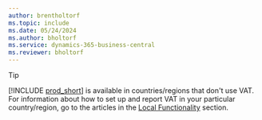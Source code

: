 ```yaml
---
author: brentholtorf
ms.topic: include
ms.date: 05/24/2024
ms.author: bholtorf
ms.service: dynamics-365-business-central
ms.reviewer: bholtorf
---
```

> [!TIP]
> [!INCLUDE [prod_short](prod_short.md)] is available in countries/regions that don't use VAT. For information about how to set up and report VAT in your particular country/region, go to the articles in the [Local Functionality](../about-localization.md) section.  
